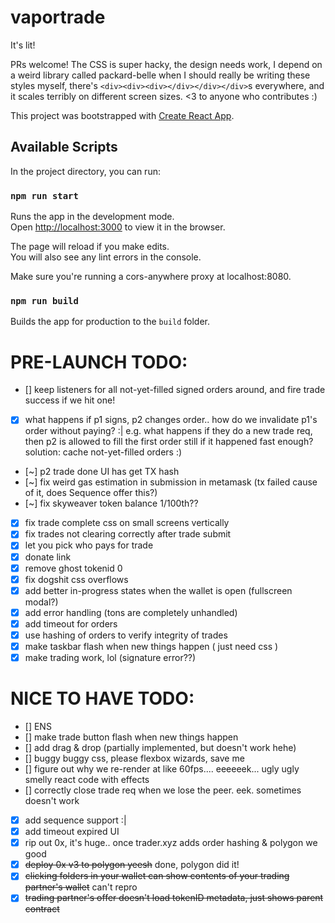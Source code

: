 # vaportrade
It's lit!

PRs welcome! The CSS is super hacky, the design needs work, I depend on a weird library called packard-belle when I should really be writing these styles myself, there's `<div><div><div></div></div></div>`s everywhere, and it scales terribly on different screen sizes. <3 to anyone who contributes :)

This project was bootstrapped with [Create React App](https://github.com/facebook/create-react-app).

## Available Scripts

In the project directory, you can run:

### `npm run start`

Runs the app in the development mode.\
Open [http://localhost:3000](http://localhost:3000) to view it in the browser.

The page will reload if you make edits.\
You will also see any lint errors in the console.

Make sure you're running a cors-anywhere proxy at localhost:8080.

### `npm run build`

Builds the app for production to the `build` folder.


# PRE-LAUNCH TODO:
- [] keep listeners for all not-yet-filled signed orders around, and fire trade success if we hit one!
- [x] what happens if p1 signs, p2 changes order.. how do we invalidate p1's order without paying? :| e.g. what happens if they do a new trade req, then p2 is allowed to fill the first order still if it happened fast enough? solution: cache not-yet-filled orders :)
- [~] p2 trade done UI has get TX hash
- [~] fix weird gas estimation in submission in metamask (tx failed cause of it, does Sequence offer this?)
- [~] fix skyweaver token balance 1/100th??
- [x] fix trade complete css on small screens vertically
- [x] fix trades not clearing correctly after trade submit
- [x] let you pick who pays for trade
- [x] donate link
- [x] remove ghost tokenid 0
- [x] fix dogshit css overflows
- [x] add better in-progress states when the wallet is open (fullscreen modal?)
- [x] add error handling (tons are completely unhandled)
- [x] add timeout for orders
- [x] use hashing of orders to verify integrity of trades
- [x] make taskbar flash when new things happen ( just need css )
- [x] make trading work, lol (signature error??)
# NICE TO HAVE TODO:
- [] ENS
- [] make trade button flash when new things happen
- [] add drag & drop (partially implemented, but doesn't work hehe)
- [] buggy buggy css, please flexbox wizards, save me
- [] figure out why we re-render at like 60fps.... eeeeeek... ugly ugly smelly react code with effects
- [] correctly close trade req when we lose the peer. eek. sometimes doesn't work
- [x] add sequence support :|
- [x] add timeout expired UI
- [x] rip out 0x, it's huge.. once trader.xyz adds order hashing & polygon we good
- [x] ~~deploy 0x v3 to polygon yeesh~~ done, polygon did it!
- [x] ~~clicking folders in your wallet can show contents of your trading partner's wallet~~ can't repro
- [x] ~~trading partner's offer doesn't load tokenID metadata, just shows parent contract~~